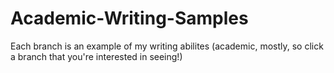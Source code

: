 # Academic-Writing-Samples
Each branch is an example of my writing abilites (academic, mostly, so click a branch that you're interested in seeing!) 
